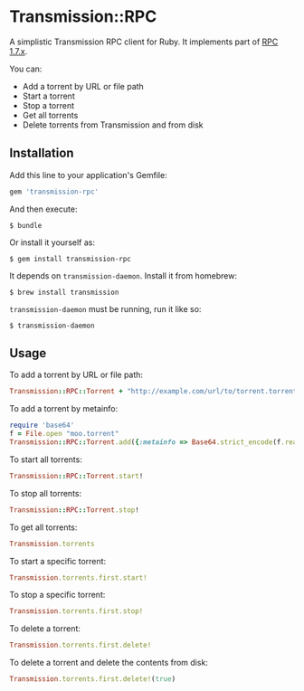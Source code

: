 # Transmission::RPC

A simplistic Transmission RPC client for Ruby. It implements part of [RPC 1.7.x](https://trac.transmissionbt.com/browser/branches/1.7x/doc/rpc-spec.txt).

You can:

* Add a torrent by URL or file path
* Start a torrent
* Stop a torrent
* Get all torrents
* Delete torrents from Transmission and from disk

## Installation

Add this line to your application's Gemfile:

```ruby
gem 'transmission-rpc'
```

And then execute:

	$ bundle

Or install it yourself as:

	$ gem install transmission-rpc

It depends on ```transmission-daemon```. Install it from homebrew:
		
	$ brew install transmission

```transmission-daemon``` must be running, run it like so:

	$ transmission-daemon

## Usage

To add a torrent by URL or file path:

```ruby
Transmission::RPC::Torrent + "http://example.com/url/to/torrent.torrent"
```

To add a torrent by metainfo:
```ruby
require 'base64'
f = File.open "moo.torrent"
Transmission::RPC::Torrent.add({:metainfo => Base64.strict_encode(f.read)})
```
To start all torrents:

```ruby
Transmission::RPC::Torrent.start!
```

To stop all torrents:

```ruby
Transmission::RPC::Torrent.stop!
```

To get all torrents:

```ruby
Transmission.torrents
```

To start a specific torrent:

```ruby
Transmission.torrents.first.start!
```

To stop a specific torrent:

```ruby
Transmission.torrents.first.stop!
```

To delete a torrent:

```ruby
Transmission.torrents.first.delete!
```

To delete a torrent and delete the contents from disk:

```ruby
Transmission.torrents.first.delete!(true)
```


